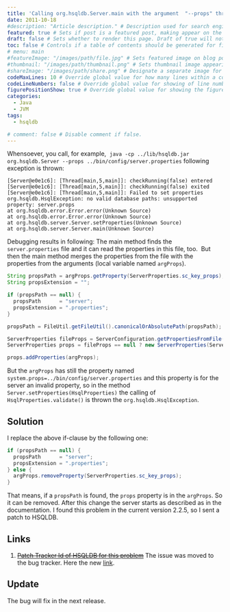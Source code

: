```yaml
---
title: 'Calling org.hsqldb.Server.main with the argument  "--props" throws an org.hsqldb.HsqlException'
date: 2011-10-18
#description: "Article description." # Description used for search engine.
featured: true # Sets if post is a featured post, making appear on the home page side bar.
draft: false # Sets whether to render this page. Draft of true will not be rendered.
toc: false # Controls if a table of contents should be generated for first-level links automatically.
# menu: main
#featureImage: "/images/path/file.jpg" # Sets featured image on blog post.
#thumbnail: "/images/path/thumbnail.png" # Sets thumbnail image appearing inside card on homepage.
#shareImage: "/images/path/share.png" # Designate a separate image for social media sharing.
codeMaxLines: 10 # Override global value for how many lines within a code block before auto-collapsing.
codeLineNumbers: false # Override global value for showing of line numbers within code block.
figurePositionShow: true # Override global value for showing the figure label.
categories:
  - Java
  - JVM
tags:
  - hsqldb

# comment: false # Disable comment if false.
---
```


Whensoever, you call, for example,  `java -cp ../lib/hsqldb.jar org.hsqldb.Server --props ../bin/config/server.properties` following exception is thrown:
```shell
[Server@e0e1c6]: [Thread[main,5,main]]: checkRunning(false) entered
[Server@e0e1c6]: [Thread[main,5,main]]: checkRunning(false) exited
[Server@e0e1c6]: [Thread[main,5,main]]: Failed to set properties
org.hsqldb.HsqlException: no valid database paths: unsupported property: server.props
at org.hsqldb.error.Error.error(Unknown Source)
at org.hsqldb.error.Error.error(Unknown Source)
at org.hsqldb.server.Server.setProperties(Unknown Source)
at org.hsqldb.server.Server.main(Unknown Source)
```

Debugging results in following: The main method finds the `server.properties` file and it can read the properties in this file, too.  But then the main method merges the properties from the file with the properties from the arguments (local variable named `argProps`).

```java
String propsPath = argProps.getProperty(ServerProperties.sc_key_props);
String propsExtension = "";

if (propsPath == null) {
  propsPath      = "server";
  propsExtension = ".properties";
}

propsPath = FileUtil.getFileUtil().canonicalOrAbsolutePath(propsPath);

ServerProperties fileProps = ServerConfiguration.getPropertiesFromFile(ServerConstants.SC_PROTOCOL_HSQL, propsPath, propsExtension);
ServerProperties props = fileProps == null ? new ServerProperties(ServerConstants.SC_PROTOCOL_HSQL) : fileProps;

props.addProperties(argProps);

```

But the `argProps` has still the property named `system.props=../bin/config/server.properties` and this property is for the server an invalid property, so in the method `Server.setProperties(HsqlProperties)` the calling of `HsqlProperties.validate()` is thrown the `org.hsqldb.HsqlException`.

## Solution

I replace the above if-clause by the following one:

```java
if (propsPath == null) {
  propsPath      = "server";
  propsExtension = ".properties";
} else {
  argProps.removeProperty(ServerProperties.sc_key_props);
}
```

That means, if a `propsPath` is found, the `props` property is in the `argProps`. So it can be removed. After this change the server starts as described as in the documentation. I found this problem in the current version 2.2.5, so I sent a patch to HSQLDB.

## Links

1. ~~[Patch Tracker Id of HSQLDB for this problem](http://sourceforge.net/tracker/?func=detail&aid=3425397&group_id=23316&atid=378133)~~ The issue was moved to the bug tracker. Here the new [link](http://sourceforge.net/tracker/?func=detail&aid=3425397&group_id=23316&atid=378131).

## Update
The bug will fix in the next release.
